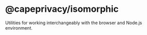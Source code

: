 # @capeprivacy/isomorphic

Utilities for working interchangeably with the browser and Node.js environment.
